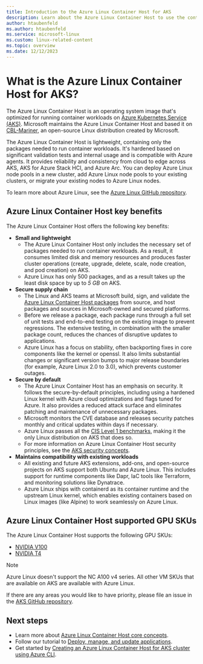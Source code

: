 ```yaml
---
title: Introduction to the Azure Linux Container Host for AKS
description: Learn about the Azure Linux Container Host to use the container-optimized OS in your AKS clusters.
author: htaubenfeld
ms.author: htaubenfeld
ms.service: microsoft-linux
ms.custom: linux-related-content
ms.topic: overview
ms.date: 12/12/2023
---
```


# What is the Azure Linux Container Host for AKS?

The Azure Linux Container Host is an operating system image that's optimized for running container workloads on [Azure Kubernetes Service (AKS)](../../articles/aks/intro-kubernetes.md). Microsoft maintains the Azure Linux Container Host and based it on [CBL-Mariner][cbl-mariner], an open-source Linux distribution created by Microsoft.

The Azure Linux Container Host is lightweight, containing only the packages needed to run container workloads. It's hardened based on significant validation tests and internal usage and is compatible with Azure agents. It provides reliability and consistency from cloud to edge across AKS, AKS for Azure Stack HCI, and Azure Arc. You can deploy Azure Linux node pools in a new cluster, add Azure Linux node pools to your existing clusters, or migrate your existing nodes to Azure Linux nodes.

To learn more about Azure Linux, see the [Azure Linux GitHub repository](https://github.com/microsoft/CBL-Mariner).

## Azure Linux Container Host key benefits

The Azure Linux Container Host offers the following key benefits:

- **Small and lightweight**
  - The Azure Linux Container Host only includes the necessary set of packages needed to run container workloads. As a result, it consumes limited disk and memory resources and produces faster cluster operations (create, upgrade, delete, scale, node creation, and pod creation) on AKS.
  - Azure Linux has only 500 packages, and as a result takes up the least disk space by up to *5 GB* on AKS.
- **Secure supply chain**
  - The Linux and AKS teams at Microsoft build, sign, and validate the [Azure Linux Container Host packages][azure-linux-packages] from source, and host packages and sources in Microsoft-owned and secured platforms.
  - Before we release a package, each package runs through a full set of unit tests and end-to-end testing on the existing image to prevent regressions. The extensive testing, in combination with the smaller package count, reduces the chances of disruptive updates to applications.
  - Azure Linux has a focus on stability, often backporting fixes in core components like the kernel or openssl. It also limits substantial changes or significant version bumps to major release boundaries (for example, Azure Linux 2.0 to 3.0), which prevents customer outages.
- **Secure by default**
  - The Azure Linux Container Host has an emphasis on security. It follows the secure-by-default principles, including using a hardened Linux kernel with Azure cloud optimizations and flags tuned for Azure. It also provides a reduced attack surface and eliminates patching and maintenance of unnecessary packages.
  - Microsoft monitors the CVE database and releases security patches monthly and critical updates within days if necessary.
  - Azure Linux passes all the [CIS Level 1 benchmarks][cis-benchmarks], making it the only Linux distribution on AKS that does so.
  - For more information on Azure Linux Container Host security principles, see the [AKS security concepts](../../articles/aks/concepts-security.md).
- **Maintains compatibility with existing workloads**
  - All existing and future AKS extensions, add-ons, and open-source projects on AKS support both Ubuntu and Azure Linux. This includes support for runtime components like Dapr, IaC tools like Terraform, and monitoring solutions like Dynatrace.
  - Azure Linux ships with containerd as its container runtime and the upstream Linux kernel, which enables existing containers based on Linux images (like Alpine) to work seamlessly on Azure Linux.

## Azure Linux Container Host supported GPU SKUs

The Azure Linux Container Host supports the following GPU SKUs:

- [NVIDIA V100][nvidia-v100]
- [NVIDIA T4][nvidia-t4]

> [!NOTE]
> Azure Linux doesn't support the NC A100 v4 series. All other VM SKUs that are available on AKS are available with Azure Linux.
>
> If there are any areas you would like to have priority, please file an issue in the [AKS GitHub repository](https://github.com/Azure/AKS/issues).

## Next steps

- Learn more about [Azure Linux Container Host core concepts](./concepts-core.md).
- Follow our tutorial to [Deploy, manage, and update applications](./tutorial-azure-linux-create-cluster.md).
- Get started by [Creating an Azure Linux Container Host for AKS cluster using Azure CLI](./quickstart-azure-cli.md).

<!-- LINKS - internal -->
[nvidia-v100]: ../virtual-machines/ncv3-series.md
[nvidia-t4]: ../virtual-machines/nct4-v3-series.md
[cis-benchmarks]: ../aks/cis-azure-linux.md

<!-- LINKS - external -->
[cbl-mariner]: https://github.com/microsoft/CBL-Mariner
[azure-linux-packages]: https://packages.microsoft.com/cbl-mariner/2.0/prod/
